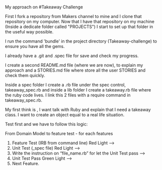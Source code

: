 My approach on #Takeaway Challenge

First I fork a repository from Makers channel to mine and I clone
that repository on my computer. Now that I have that repository on my
machine (Inside a dedicate folder called "PROJECTS") I start to set up
that folder in the useful way possible.

I run the command 'bundle' in the project directory (Takeaway-challenge)
to ensure you have all the gems.

I already have a .git and .spec file for save and check my progress.

I create a second README.md file (where we are now), to explain my approach
and a STORIES.md file where store all the user STORIES and check them quickly.

Inside a spec folder I create a .rb file under the spec control, takeaway_spec.rb
and inside a lib folder I create a takeaway.rb file where the ruby code lives.
I link this 2 files with a require command in takeaway_spec.rb.

My first think is , I want talk with Ruby and explain that I need a takeaway class.
I want to create an object equal to a real life situation.

Test first and we have to follow this logic:  

From Domain Model to feature test - for each features

1. Feature Test (IRB from command line) Red Light —>
2. Unit Test (_spec file) Red Light —>
3. Write the instruction on “file_name.rb” for let the Unit Test pass —>
4. Unit Test Pass Green Light —>
5. Next Feature.						
